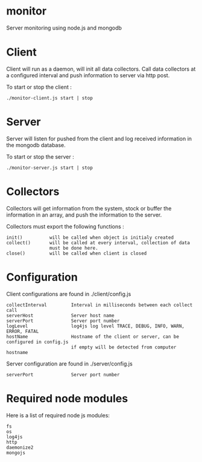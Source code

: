 monitor
=======

Server monitoring using node.js and mongodb

Client
======
Client will run as a daemon, will init all data collectors. Call data collectors 
at a configured interval and push information to server via http post.

To start or stop the client :

    ./monitor-client.js start | stop

Server
======
Server will listen for pushed from the client and log received information in the 
mongodb database.

To start or stop the server :

    ./monitor-server.js start | stop

Collectors
==========
Collectors will get information from the system, stock or buffer the information 
in an array, and push the information to the server.

Collectors must export the following functions : 
	
	init()			will be called when object is initialy created
	collect()		will be called at every interval, collection of data
					must be done here.
	close()			will be called when client is closed					

Configuration
=============
Client configurations are found in ./client/config.js

	collectInterval			Interval in milliseconds between each collect call
	serverHost				Server host name
	serverPort				Server port number
	logLevel				log4js log level TRACE, DEBUG, INFO, WARN, ERROR, FATAL
	hostName				Hostname of the client or server, can be configured in config.js
							if empty will be detected from computer hostname

Server configuration are found in ./server/config.js					

	serverPort				Server port number


Required node modules
=====================
Here is a list of required node js modules:

	fs
	os
	log4js
	http
	daemonize2
	mongojs
 